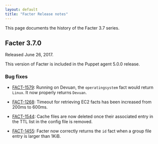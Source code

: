 ```yaml
---
layout: default
title: "Facter Release notes"
---
```


This page documents the history of the Facter 3.7 series.


## Facter 3.7.0

Released June 26, 2017.

This version of Facter is included in the Puppet agent 5.0.0 release.

### Bug fixes

* [FACT-1579](https://tickets.puppetlabs.com/browse/FACT-1579): Running on Devuan, the `operatingsystem` fact would return `Linux`. It now properly returns `Devuan`. 

* [FACT-1268](https://tickets.puppetlabs.com/browse/FACT-1268): Timeout for retrieving EC2 facts has been increased from 200ms to 600ms.

* [FACT-1544](https://tickets.puppetlabs.com/browse/FACT-1544): Cache files are now deleted once their associated entry in the TTL list in the config file is removed.

* [FACT-1455](https://tickets.puppetlabs.com/browse/FACT-1455): Facter now correctly returns the `id` fact when a group file entry is larger than 1KiB.
